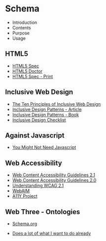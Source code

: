 # Schema



* Introduction
* Contents
* Purpose
* Usage

## HTML5

* [HTML5 Spec](https://www.w3.org/TR/html/)
* [HTML5 Doctor](http://html5doctor.com/)
* [HTML5 Spec - Print](https://html.spec.whatwg.org/print.pdf)

## Inclusive Web Design

* [The Ten Principles of Inclusive Web Design](https://www.designprinciplesftw.com/collections/the-ten-principles-of-inclusive-web-design)
* [Inclusive Design Patterns - Article](https://www.smashingmagazine.com/2016/10/inclusive-design-patterns/)
* [Inclusive Design Patterns - Book](https://shop.smashingmagazine.com/products/inclusive-design-patterns)
* [Inclusive Design Checklist](https://github.com/Heydon/inclusive-design-checklist)

## Against Javascript

* [You Might Not Need Javascript](youmightnotneedjs.com)

## Web Accessibility

* [Web Content Accessibility Guidelines 2.1](https://www.w3.org/TR/WCAG21/)
* [Web Content Accessibility Guidelines 2.0](https://www.w3.org/TR/WCAG20/)
* [Understanding WCAG 2.1](https://www.w3.org/WAI/WCAG21/Understanding/)
* [WebAIM](https://webaim.org/)
* [A11Y Project](https://a11yproject.com/)

## Web Three - Ontologies

* [Schema.org](https://schema.org)

* [Does a lot of what I want to do already](https://json-editor.github.io/json-editor/)
